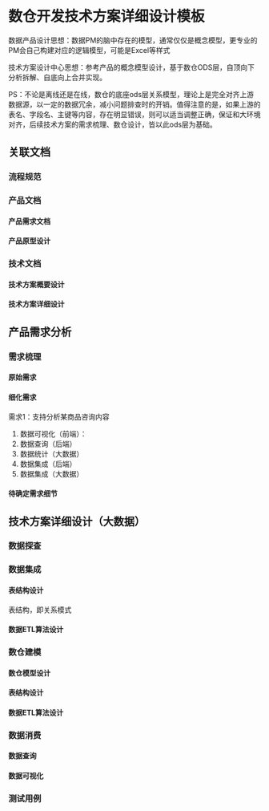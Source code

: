 # 数仓开发技术方案详细设计模板


数据产品设计思想：数据PM的脑中存在的模型，通常仅仅是概念模型，更专业的PM会自己构建对应的逻辑模型，可能是Excel等样式

技术方案设计中心思想：参考产品的概念模型设计，基于数仓ODS层，自顶向下分析拆解、自底向上合并实现。

PS：不论是离线还是在线，数仓的底座ods层关系模型，理论上是完全对齐上游数据源，以一定的数据冗余，减小问题排查时的开销。值得注意的是，如果上游的表名、字段名、主键等内容，存在明显错误，则可以适当调整正确，保证和大环境对齐，后续技术方案的需求梳理、数仓设计，皆以此ods层为基础。


## 关联文档


### 流程规范


### 产品文档


#### 产品需求文档

#### 产品原型设计


### 技术文档

#### 技术方案概要设计


#### 技术方案详细设计


## 产品需求分析


### 需求梳理


#### 原始需求

#### 细化需求


需求1：支持分析某商品咨询内容
1. 数据可视化（前端）：
2. 数据查询（后端）
3. 数据统计（大数据）
4. 数据集成（后端）
5. 数据集成（大数据）

#### 待确定需求细节


## 技术方案详细设计（大数据）


### 数据探查


### 数据集成

#### 表结构设计

表结构，即关系模式

#### 数据ETL算法设计


### 数仓建模


#### 数仓模型设计

#### 表结构设计

#### 数据ETL算法设计


### 数据消费


#### 数据查询

#### 数据可视化


### 测试用例



